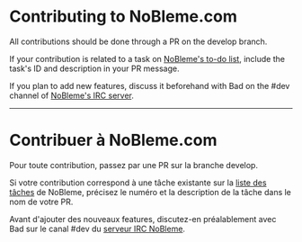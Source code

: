 Contributing to NoBleme.com
====================

All contributions should be done through a PR on the develop branch.

If your contribution is related to a task on [NoBleme's to-do list](https://nobleme.com/pages/todo/), include the task's ID and description in your PR message.

If you plan to add new features, discuss it beforehand with Bad on the #dev channel of [NoBleme's IRC server](https://nobleme.com/pages/irc/).

- - -

Contribuer à NoBleme.com
====================

Pour toute contribution, passez par une PR sur la branche develop.

Si votre contribution correspond à une tâche existante sur la [liste des tâches](https://nobleme.com/pages/todo/) de NoBleme, précisez le numéro et la description de la tâche dans le nom de votre PR.

Avant d'ajouter des nouveaux features, discutez-en préalablement avec Bad sur le canal #dev du [serveur IRC NoBleme](https://nobleme.com/pages/irc/).